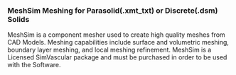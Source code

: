 ### MeshSim Meshing for Parasolid(.xmt_txt) or Discrete(.dsm) Solids

MeshSim is a component mesher used to create high quality meshes from CAD Models. Meshing capabilities include surface and volumetric meshing, boundary layer meshing, and local meshing refinement. MeshSim is a Licensed SimVascular package and must be purchased in order to be used with the Software.


